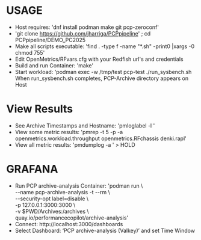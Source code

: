 # USAGE
* Host requires: 'dnf install podman make git pcp-zeroconf'
* 'git clone https://github.com/jharriga/PCPpipeline' ; cd PCPpipeline/DEMO_PC2025
* Make all scripts executable: 'find . -type f -name "*.sh" -print0 |xargs -0 chmod 755'
* Edit OpenMetrics/RFvars.cfg with your Redfish url's and credentials
* Build and run Container: 'make'
* Start workload: 'podman exec  -w /tmp/test pcp-test ./run_sysbench.sh  
	When run_sysbench.sh completes, PCP-Archive directory appears on Host
# View Results
* See Archive Timestamps and Hostname: 'pmloglabel -l <archive-name>'
* View some metric results: 'pmrep -t 5 -p -a <archive-name> openmetrics.workload.throughput openmetrics.RFchassis denki.rapl'
* View all metric results: 'pmdumplog -a <archive-name>' > HOLD
# GRAFANA
* Run PCP archive-analysis Container: 'podman run \  
    --name pcp-archive-analysis -t --rm \  
    --security-opt label=disable \  
    -p 127.0.0.1:3000:3000 \  
    -v $PWD/Archives:/archives \  
    quay.io/performancecopilot/archive-analysis'    
* Connect:  http://localhost:3000/dashboards  
* Select Dashboard: ‘PCP archive-analysis (Valkey)’ and set Time Window   
